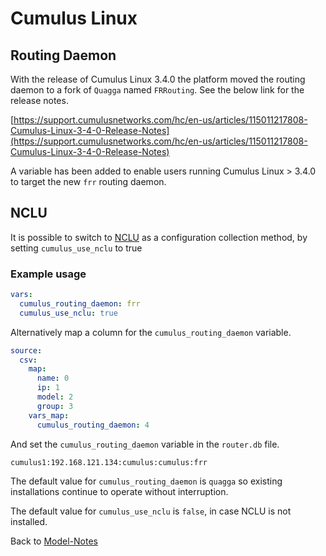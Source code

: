 # Cumulus Linux

## Routing Daemon

With the release of Cumulus Linux 3.4.0 the platform moved the routing daemon to a fork of `Quagga` named `FRRouting`. See the below link for the release notes.

[https://support.cumulusnetworks.com/hc/en-us/articles/115011217808-Cumulus-Linux-3-4-0-Release-Notes](https://support.cumulusnetworks.com/hc/en-us/articles/115011217808-Cumulus-Linux-3-4-0-Release-Notes)

A variable has been added to enable users running Cumulus Linux > 3.4.0 to target the new `frr` routing daemon.

## NCLU
It is possible to switch to [NCLU](https://docs.nvidia.com/networking-ethernet-software/cumulus-linux-44/System-Configuration/Network-Command-Line-Utility-NCLU/) as a configuration collection method, by setting `cumulus_use_nclu` to true

### Example usage

```yaml
vars:
  cumulus_routing_daemon: frr
  cumulus_use_nclu: true
```

Alternatively map a column for the  `cumulus_routing_daemon` variable.

```yaml
source:
  csv:
    map:
      name: 0
      ip: 1
      model: 2
      group: 3
    vars_map:
      cumulus_routing_daemon: 4
```

And set the `cumulus_routing_daemon` variable in the `router.db` file.

```text
cumulus1:192.168.121.134:cumulus:cumulus:frr
```

The default value for `cumulus_routing_daemon` is `quagga` so existing installations continue to operate without interruption.

The default value for `cumulus_use_nclu` is `false`, in case NCLU is not installed.

Back to [Model-Notes](README.md)

